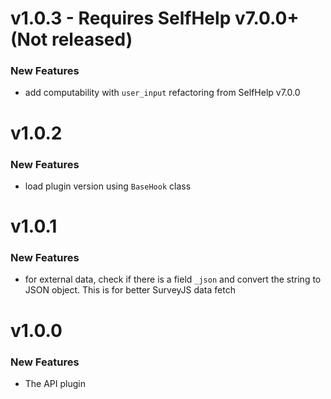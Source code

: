 # v1.0.3 - Requires SelfHelp v7.0.0+ (Not released)
### New Features
 - add computability with `user_input` refactoring from SelfHelp v7.0.0 

# v1.0.2
### New Features
 - load plugin version using `BaseHook` class 

# v1.0.1
### New Features
 - for external data, check if there is a field `_json` and convert the string to JSON object. This is for better SurveyJS data fetch

# v1.0.0

### New Features

 - The API plugin
